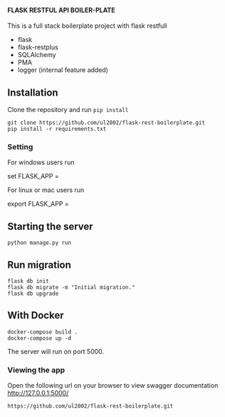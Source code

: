 #### FLASK RESTFUL API BOILER-PLATE 

This is a full stack boilerplate project with flask restfull 

+ flask
+ flask-restplus
+ SQLAlchemy
+ PMA
+ logger (internal feature added)

## Installation

Clone the repository and run `pip install`

```
git clone https://github.com/ul2002/flask-rest-boilerplate.git
pip install -r requirements.txt

```


### Setting ###

For windows users run 

set FLASK_APP = <value>

For linux or mac users run 

export FLASK_APP = <value>


## Starting the server

```
python manage.py run
```

## Run migration

```
flask db init
flask db migrate -m "Initial migration."
flask db upgrade
```
## With Docker
```
docker-compose build .
docker-compose up -d
```

The server will run on port 5000. 

### Viewing the app ###

Open the following url on your browser to view swagger documentation
http://127.0.0.1:5000/

```
https://github.com/ul2002/flask-rest-boilerplate.git
```
